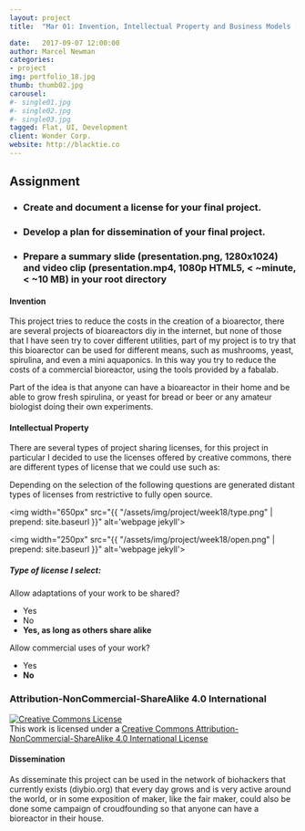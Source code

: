 ```yaml
---
layout: project
title:  "Mar 01: Invention, Intellectual Property and Business Models [18]"

date:   2017-09-07 12:00:00
author: Marcel Newman
categories:
- project
img: portfolio_18.jpg
thumb: thumb02.jpg
carousel:
#- single01.jpg
#- single02.jpg
#- single03.jpg
tagged: Flat, UI, Development
client: Wonder Corp.
website: http://blacktie.co
---
```



<h2>Assignment</h2>
<ul><li>
<h3>Create and document a license for your final project. </h3></li>
<li>
<h3>Develop a plan for dissemination of your final project. </h3></li>
<li>
<h3>Prepare a summary slide (presentation.png, 1280x1024) and video clip (presentation.mp4, 1080p HTML5, < ~minute, < ~10 MB) in your root directory</h3></li>
</ul>

<h4>Invention</h4>
<p>This project tries to reduce the costs in the creation of a bioarector, there are several projects of bioareactors diy in the internet, but none of those that I have seen try to cover different utilities, part of my project is to try that this bioarector can be used for different means, such as mushrooms, yeast, spirulina, and even a mini aquaponics. In this way you try to reduce the costs of a commercial bioreactor, using the tools provided by a fabalab.</p>

<p>Part of the idea is that anyone can have a bioareactor in their home and be able to grow fresh spirulina, or yeast for bread or beer or any amateur biologist doing their own experiments.</p>


<h4>Intellectual Property</h4>
<p>There are several types of project sharing licenses, for this project in particular I decided to use the licenses offered by creative commons, there are different types of license that we could use such as: </p>
<p>Depending on the selection of the following questions are generated distant types of licenses from restrictive to fully open source.</p>

<div class="col-xs-12 ">

<img width="650px" src="{{ "/assets/img/project/week18/type.png" | prepend: site.baseurl }}" alt='webpage jekyll'>

<img width="250px" src="{{ "/assets/img/project/week18/open.png" | prepend: site.baseurl }}" alt='webpage jekyll'>

</div>
<h5>Type of license I select:</h5>


<p>Allow adaptations of your work to be shared?</p>

<ul>
<li>Yes</li>
<li>No</li>
<li><strong>Yes, as long as others share alike</strong> </li>
</ul>

<p>Allow commercial uses of your work?</p>
<ul>
<li>Yes</li>
<li><strong>No</strong></li>
</ul>

<h3>Attribution-NonCommercial-ShareAlike 4.0 International</h3>



<a rel="license" href="http://creativecommons.org/licenses/by-nc-sa/4.0/"><img alt="Creative Commons License" style="border-width:0" src="https://i.creativecommons.org/l/by-nc-sa/4.0/88x31.png" /></a><br />This work is licensed under a <a rel="license" href="http://creativecommons.org/licenses/by-nc-sa/4.0/">Creative Commons Attribution-NonCommercial-ShareAlike 4.0 International License</a>

<h4>Dissemination</h4>

<p>As disseminate this project can be used in the network of biohackers that currently exists (diybio.org) that every day grows and is very active around the world, or in some exposition of maker, like the fair maker, could also be done some campaign of croudfounding so that anyone can have a bioreactor in their house.</p>
